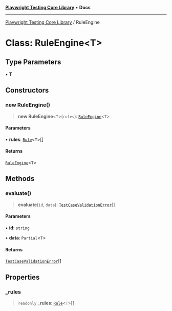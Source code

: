 [**Playwright Testing Core Library**](../README.md) • **Docs**

***

[Playwright Testing Core Library](../README.md) / RuleEngine

# Class: RuleEngine\<T\>

## Type Parameters

• **T**

## Constructors

### new RuleEngine()

> **new RuleEngine**\<`T`\>(`rules`): [`RuleEngine`](RuleEngine.md)\<`T`\>

#### Parameters

• **rules**: [`Rule`](Rule.md)\<`T`\>[]

#### Returns

[`RuleEngine`](RuleEngine.md)\<`T`\>

## Methods

### evaluate()

> **evaluate**(`id`, `data`): [`TestCaseValidationError`](../type-aliases/TestCaseValidationError.md)[]

#### Parameters

• **id**: `string`

• **data**: `Partial`\<`T`\>

#### Returns

[`TestCaseValidationError`](../type-aliases/TestCaseValidationError.md)[]

## Properties

### \_rules

> `readonly` **\_rules**: [`Rule`](Rule.md)\<`T`\>[]
